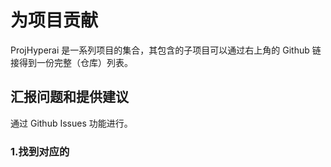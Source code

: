 # 为项目贡献

ProjHyperai 是一系列项目的集合，其包含的子项目可以通过右上角的 Github 链接得到一份完整（仓库）列表。

## 汇报问题和提供建议

通过 Github Issues 功能进行。

### 1.找到对应的
